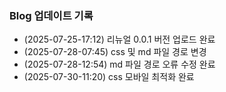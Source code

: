 ### Blog 업데이트 기록

- (2025-07-25-17:12) 리뉴얼 0.0.1 버전 업로드 완료
- (2025-07-28-07:45) css 및 md 파일 경로 변경
- (2025-07-28-12:54) md 파일 경로 오류 수정 완료
- (2025-07-30-11:20) css 모바일 최적화 완료

